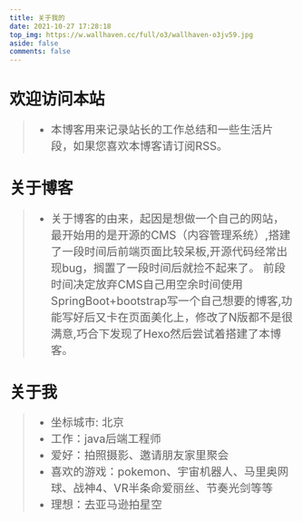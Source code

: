 ```yaml
---
title: 关于我的
date: 2021-10-27 17:28:18
top_img: https://w.wallhaven.cc/full/o3/wallhaven-o3jv59.jpg
aside: false
comments: false
---
```


# 欢迎访问本站
> <ul style="font-size: 1.4em; "><li>本博客用来记录站长的工作总结和一些生活片段，如果您喜欢本博客请订阅RSS。</li></ul>
# 关于博客
> <ul  style="font-size: 1.4em;"> <li>关于博客的由来，起因是想做一个自己的网站，最开始用的是开源的CMS（内容管理系统）,搭建了一段时间后前端页面比较呆板,开源代码经常出现bug，搁置了一段时间后就捡不起来了。 前段时间决定放弃CMS自己用空余时间使用SpringBoot+bootstrap写一个自己想要的博客,功能写好后又卡在页面美化上，修改了N版都不是很满意,巧合下发现了Hexo然后尝试着搭建了本博客。</li></ul>
# 关于我
> <ul style="font-size: 1.4em;"><li>坐标城市: 北京 </li><li>工作：java后端工程师</li><Li>爱好：拍照摄影、邀请朋友家里聚会</Li><Li>喜欢的游戏：pokemon、宇宙机器人、马里奥网球、战神4、VR半条命爱丽丝、节奏光剑等等</Li><li>理想：去亚马逊拍星空</li><ul/>
